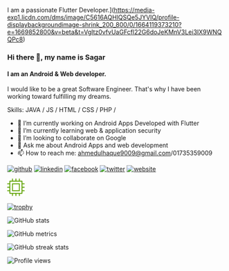 I am a passionate Flutter Developer.](https://media-exp1.licdn.com/dms/image/C5616AQHlQSQe5JYVIQ/profile-displaybackgroundimage-shrink_200_800/0/1664119373210?e=1669852800&v=beta&t=Vgltz0vfvUaGFcfl22G6doJeKMnV3Lei3IX9WNQQPc8)
### Hi there 👋, my name is Sagar
#### I am an Android & Web developer.
I would like to be a great Software Engineer. That's why I have been working toward fulfilling my dreams. 

Skills: JAVA / JS / HTML / CSS / PHP /

- 🔭 I’m currently working on Android Apps Developed with Flutter
- 🌱 I’m currently learning web & application security 
- 👯 I’m looking to collaborate on Google  
- 💬 Ask me about Android Apps and web development 
- 📫 How to reach me: ahmedulhaque9009@gmail.com/01735359009 


[<img src='https://cdn.jsdelivr.net/npm/simple-icons@3.0.1/icons/github.svg' alt='github' height='40'>](https://github.com/sagar-35)  [<img src='https://cdn.jsdelivr.net/npm/simple-icons@3.0.1/icons/linkedin.svg' alt='linkedin' height='40'>](https://www.linkedin.com/in/https://www.linkedin.com/in/sagar-haque-2199aa1a2//)  [<img src='https://cdn.jsdelivr.net/npm/simple-icons@3.0.1/icons/facebook.svg' alt='facebook' height='40'>](https://www.facebook.com/https://www.facebook.com/sagar3509/)  [<img src='https://cdn.jsdelivr.net/npm/simple-icons@3.0.1/icons/twitter.svg' alt='twitter' height='40'>](https://twitter.com/https://twitter.com/SagarHaque2)  [<img src='https://cdn.jsdelivr.net/npm/simple-icons@3.0.1/icons/icloud.svg' alt='website' height='40'>](https://sites.google.com/view/sagarhaque/about-me?authuser=0)  

<a href='https://docs.github.com/en/developers'><img src='https://raw.githubusercontent.com/acervenky/animated-github-badges/master/assets/devbadge.gif' width='40' height='40'></a> 

[![trophy](https://github-profile-trophy.vercel.app/?username=sagar-35)](https://github.com/ryo-ma/github-profile-trophy)

![GitHub stats](https://github-readme-stats.vercel.app/api?username=sagar-35&show_icons=true)  

![GitHub metrics](https://metrics.lecoq.io/sagar-35)  

![GitHub streak stats](https://github-readme-streak-stats.herokuapp.com/?user=sagar-35)  

![Profile views](https://gpvc.arturio.dev/sagar-35)  
